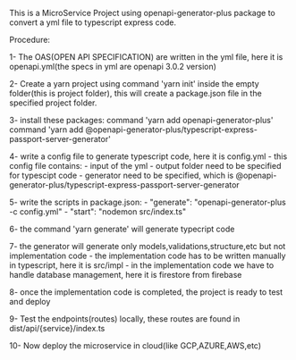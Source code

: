 This is a MicroService Project using openapi-generator-plus package to convert a yml file to typescript express code.

Procedure:

1- The OAS(OPEN API SPECIFICATION) are written in the yml file, here it is openapi.yml(the specs in yml are openapi 3.0.2 version)

2- Create a yarn project using command 'yarn init' inside the empty folder(this is project folder), this will create a package.json file in the specified project folder.

3- install these packages:
	 command 'yarn add openapi-generator-plus'
	 command 'yarn add @openapi-generator-plus/typescript-express-passport-server-generator'

4- write a config file to generate typescript code, here it is config.yml
	- this config file contains:
		- input of the yml
		- output folder need to be specified for typescipt code
		- generator need to be specified, which is @openapi-generator-plus/typescript-express-passport-server-generator

5- write the scripts in package.json:
	- "generate": "openapi-generator-plus -c config.yml"
	- "start": "nodemon src/index.ts"

6- the command 'yarn generate' will generate typecript code

7- the generator will generate only models,validations,structure,etc but not implementation code
	- the implementation code has to be written manually in typescript, here it is src/impl
	- in the implementation code we have to handle database management, here it is firestore from firebase

8- once the implementation code is completed, the project is ready to test and deploy

9- Test the endpoints(routes) locally, these routes are found in dist/api/{service}/index.ts

10- Now deploy the microservice in cloud(like GCP,AZURE,AWS,etc)

